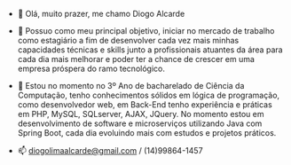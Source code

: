 - 👋 Olá, muito prazer, me chamo Diogo Alcarde

- 👀 Possuo como meu principal objetivo, iniciar no mercado de trabalho como estagiário 
      a fim de desenvolver cada vez mais minhas capacidades técnicas e skills junto a profissionais 
      atuantes da área para cada dia mais melhorar e poder ter a chance de crescer em uma empresa próspera do ramo tecnológico.
      
- 🌱 Estou no momento no 3º Ano de bacharelado de Ciência da Computação, tenho conhecimentos sólidos em lógica de programação, como desenvolvedor web, 
      em Back-End tenho experiência e práticas em PHP, MySQL, SQLserver, AJAX, JQuery.
      No momento estou em desenvolvimento de software e microserviços utilizando Java com Spring Boot, cada dia evoluindo mais com estudos e projetos práticos.
     
      
- 📫 diogolimaalcarde@gmail.com / (14)99864-1457

<!---
Alcarde1704/Alcarde1704 is a ✨ special ✨ repository because its `README.md` (this file) appears on your GitHub profile.
You can click the Preview link to take a look at your changes.
--->

